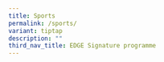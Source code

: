 ```yaml
---
title: Sports
permalink: /sports/
variant: tiptap
description: ""
third_nav_title: EDGE Signature programme
---
```

<p></p>